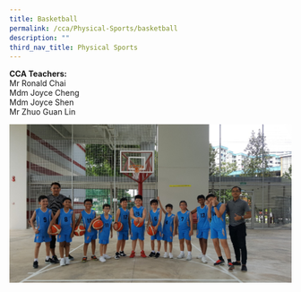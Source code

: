 ```yaml
---
title: Basketball
permalink: /cca/Physical-Sports/basketball
description: ""
third_nav_title: Physical Sports
---
```

**CCA Teachers:**   
Mr Ronald Chai    
Mdm Joyce Cheng   
Mdm Joyce Shen   
Mr Zhuo Guan Lin

![](/images/BB%202018%20pix.jpeg)